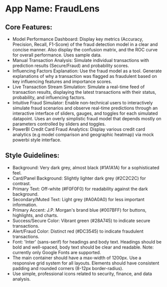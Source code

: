 # **App Name**: FraudLens

## Core Features:

- Model Performance Dashboard: Display key metrics (Accuracy, Precision, Recall, F1-Score) of the fraud detection model in a clear and concise manner. Also display the confusion matrix, and the ROC curve for overall performance. Uses sample data.
- Manual Transaction Analysis: Simulate individual transactions with prediction results (Secure/Fraud) and probability scores.
- Influencing Factors Explanation: Use the fraud model as a tool. Generate explanations of why a transaction was flagged as fraudulent based on key influencing features and importance scores.
- Live Transaction Stream Simulation: Simulate a real-time feed of transaction results, displaying the latest transactions with their status, probability, and influencing factors.
- Intuitive Fraud Simulator: Enable non-technical users to interactively simulate fraud scenarios and observe real-time predictions through an interactive interface of sliders, gauges, and toggles for each simulated datapoint. Uses an overly simplistic fraud model that depends mostly on parameters controlled by sliders and toggles. 
- PowerBI Credit Card Fraud Analytics: Display various credit card analytics (e.g model comparison and geographic heatmap) via mock powerbi style interface. 

## Style Guidelines:

- Background: Very dark grey, almost black (#1A1A1A) for a sophisticated feel.
- Card/Panel Background: Slightly lighter dark grey (#2C2C2C) for contrast.
- Primary Text: Off-white (#F0F0F0) for readability against the dark background.
- Secondary/Muted Text: Light grey (#A0A0A0) for less important information.
- Primary Accent: J.P. Morgan's brand blue (#007BFF) for buttons, highlights, and charts.
- Success/Secure Color: Vibrant green (#28A745) to indicate secure transactions.
- Alert/Fraud Color: Distinct red (#DC3545) to indicate fraudulent transactions.
- Font: 'Inter' (sans-serif) for headings and body text. Headings should be bold and well-spaced, body text should be clear and readable. Note: currently only Google Fonts are supported.
- The main container should have a max-width of 1200px. Use a responsive grid system for all layouts. Elements should have consistent padding and rounded corners (8-12px border-radius).
- Use simple, professional icons related to security, finance, and data analysis.